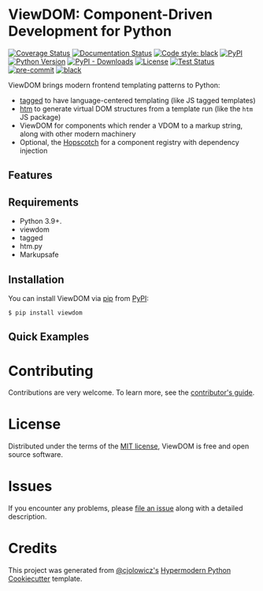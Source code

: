 # ViewDOM: Component-Driven Development for Python

[![Coverage Status][codecov-badge]][codecov-link]
[![Documentation Status][rtd-badge]][rtd-link]
[![Code style: black][black-badge]][black-link]
[![PyPI][pypi-badge]][pypi-link]
[![Python Version][pypi-badge]][pypi-link]
[![PyPI - Downloads][install-badge]][install-link]
[![License][license-badge]][license-link]
[![Test Status][tests-badge]][tests-link]
[![pre-commit][pre-commit-badge]][pre-commit-link]
[![black][black-badge]][black-link]

[codecov-badge]: https://codecov.io/gh/pauleveritt/viewdom/branch/main/graph/badge.svg
[codecov-link]: https://codecov.io/gh/pauleveritt/viewdom
[rtd-badge]: https://readthedocs.org/projects/viewdom/badge/?version=latest
[rtd-link]: https://viewdom.readthedocs.io/en/latest/?badge=latest
[black-badge]: https://img.shields.io/badge/code%20style-black-000000.svg
[black-link]: https://github.com/ambv/black
[pypi-badge]: https://img.shields.io/pypi/v/viewdom.svg
[pypi-link]: https://pypi.org/project/viewdom
[install-badge]: https://img.shields.io/pypi/dw/viewdom?label=pypi%20installs
[install-link]: https://pypistats.org/packages/viewdom
[license-badge]: https://img.shields.io/pypi/l/viewdom
[license-link]: https://opensource.org/licenses/MIT
[tests-badge]: https://github.com/pauleveritt/viewdom/workflows/Tests/badge.svg
[tests-link]: https://github.com/pauleveritt/viewdom/actions?workflow=Tests
[pre-commit-badge]: https://img.shields.io/badge/pre--commit-enabled-brightgreen?logo=pre-commit&logoColor=white
[pre-commit-link]: https://github.com/pre-commit/pre-commit

ViewDOM brings modern frontend templating patterns to Python:

- [tagged](https://github.com/jviide/tagged) to have language-centered templating (like JS tagged templates)
- [htm](https://github.com/jviide/htm.py) to generate virtual DOM structures from a template run (like the `htm` JS package)
- ViewDOM for components which render a VDOM to a markup string, along with other modern machinery
- Optional, the [Hopscotch](https://github.com/pauleveritt/hopscotch) for a component registry with dependency injection

## Features


## Requirements

- Python 3.9+.
- viewdom
- tagged
- htm.py
- Markupsafe

## Installation

You can install ViewDOM via [pip](https://pip.pypa.io/) from [PyPI](https://pypi.org/):

```shell
$ pip install viewdom
```

## Quick Examples



# Contributing

Contributions are very welcome.
To learn more, see the [contributor's guide](contributing).

# License

Distributed under the terms of the [MIT license](https://opensource.org/licenses/MIT), ViewDOM is free and open source software.

# Issues

If you encounter any problems,
please [file an issue](https://github.com/pauleveritt/viewdom/issues) along with a detailed description.

# Credits

This project was generated from [@cjolowicz's](https://github.com/cjolowicz) [Hypermodern Python Cookiecutter](https://github.com/cjolowicz/cookiecutter-hypermodern-python) template.
